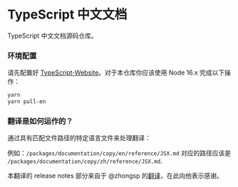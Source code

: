 # TypeScript 中文文档

TypeScript 中文文档源码仓库。

### 环境配置

请先配置好 [TypeScript-Website](https://github.com/ts-zh-docs/TypeScript-Website)。对于本仓库你应该使用 Node 16.x 完成以下操作：

```sh
yarn
yarn pull-en
```

### 翻译是如何运作的？ 

通过具有匹配文件路径的特定语言文件来处理翻译：

例如：`/packages/documentation/copy/en/reference/JSX.md` 对应的路径应该是 `/packages/documentation/copy/zh/reference/JSX.md`.

本翻译的 release notes 部分来自于 @zhongsp 的[翻译](https://github.com/zhongsp/TypeScript)，在此向他表示感谢。
